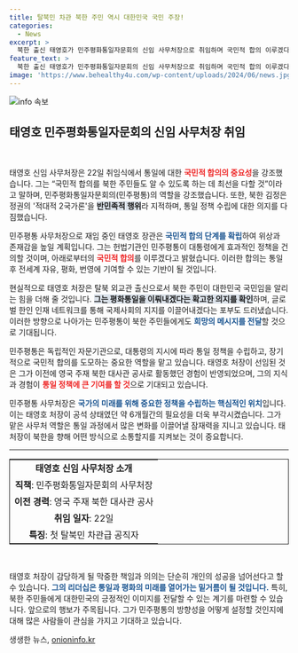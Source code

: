 ```yaml
---
title: 탈북민 차관 북한 주민 역시 대한민국 국민 주장!
categories:
  - News
excerpt: >
  북한 출신 태영호가 민주평화통일자문회의 신임 사무처장으로 취임하며 국민적 합의 이루겠다는 의지를 밝혔다. 그는 통일을 향한 확고한 메시지를 세계에 전할 계획이다. 클릭해서 자세한 이야기를 확인하세요!
feature_text: >
  북한 출신 태영호가 민주평화통일자문회의 신임 사무처장으로 취임하며 국민적 합의 이루겠다는 의지를 밝혔다. 그는 통일을 향한 확고한 메시지를 세계에 전할 계획이다. 클릭해서 자세한 이야기를 확인하세요!
image: 'https://www.behealthy4u.com/wp-content/uploads/2024/06/news.jpg'
---
```


<p><img src="https://www.behealthy4u.com/wp-content/uploads/2024/06/news.jpg" alt="info 속보" /></p>

<h2 data-ke-size="size26">태영호 민주평화통일자문회의 신임 사무처장 취임</h2>

<p data-ke-size="size16">&nbsp;</p>

<p>태영호 신임 사무처장은 22일 취임식에서 통일에 대한 <b><span style="color: #ee2323;">국민적 합의의 중요성</span></b>을 강조했습니다. 그는 “국민적 합의를 북한 주민들도 알 수 있도록 하는 데 최선을 다할 것”이라고 말하며, 민주평화통일자문회의(민주평통)의 역할을 강조했습니다. 또한, 북한 김정은 정권의 '적대적 2국가론'을 <b><span style="background-color: #21538527;">반민족적 행위</span></b>라 지적하며, 통일 정책 수립에 대한 의지를 다짐했습니다.</p>

<p>민주평통 사무처장으로 재임 중인 태영호 장관은 <b><span style="color: #1a5490;">국민적 합의 단계를 확립</span></b>하여 위상과 존재감을 높일 계획입니다. 그는 헌법기관인 민주평통이 대통령에게 효과적인 정책을 건의할 것이며, 아래로부터의 <b><span style="color: #ee2323;">국민적 합의</span></b>를 이루겠다고 밝혔습니다. 이러한 합의는 통일 후 전세계 자유, 평화, 번영에 기여할 수 있는 기반이 될 것입니다.</p>

<p>현실적으로 태영호 처장은 탈북 외교관 출신으로서 북한 주민이 대한민국 국민임을 알리는 힘을 더해 줄 것입니다. <b><span style="background-color: #21538527;">그는 평화통일을 이뤄내겠다는 확고한 의지를 확인</span></b>하며, 글로벌 한인 인재 네트워크를 통해 국제사회의 지지를 이끌어내겠다는 포부도 드러냈습니다. 이러한 방향으로 나아가는 민주평통이 북한 주민들에게도 <b><span style="color: #1a5490;">희망의 메시지를 전달</span></b>할 것으로 기대됩니다.</p>

<p>민주평통은 독립적인 자문기관으로, 대통령의 지시에 따라 통일 정책을 수립하고, 장기적으로 국민적 합의를 도모하는 중요한 역할을 맡고 있습니다. 태영호 처장이 선임된 것은 그가 이전에 영국 주재 북한 대사관 공사로 활동했던 경험이 반영되었으며, 그의 지식과 경험이 <b><span style="color: #ee2323;">통일 정책에 큰 기여를 할 것</span></b>으로 기대되고 있습니다.</p>

<p>민주평통 사무처장은 <b><span style="color: #1a5490;">국가의 미래를 위해 중요한 정책을 수립하는 핵심적인 위치</span></b>입니다. 이는 태영호 처장이 공석 상태였던 약 6개월간의 필요성을 더욱 부각시켰습니다. 그가 맡은 사무처 역할은 통일 과정에서 많은 변화를 이끌어낼 잠재력을 지니고 있습니다. 태 처장이 북한을 향해 어떤 방식으로 소통할지를 지켜보는 것이 중요합니다.</p>

<hr>

<table style="width: 100%; border-collapse: collapse; border: 1px solid;">
<tbody>
<tr>
<td style="text-align: center; height: 17px;"><b>태영호 신임 사무처장 소개</b></td>
</tr>
<tr>
<td style="text-align: center; height: 17px;"><b>직책</b>: 민주평화통일자문회의 사무처장</td>
</tr>
<tr>
<td style="text-align: center; height: 17px;"><b>이전 경력</b>: 영국 주재 북한 대사관 공사</td>
</tr>
<tr>
<td style="text-align: center; height: 17px;"><b>취임 일자</b>: 22일</td>
</tr>
<tr>
<td style="text-align: center; height: 17px;"><b>특징</b>: 첫 탈북민 차관급 공직자</td>
</tr>
</tbody>
</table>

<p data-ke-size="size16">&nbsp;</p>

<p>태영호 처장이 감당하게 될 막중한 책임과 의의는 단순히 개인의 성공을 넘어선다고 할 수 있습니다. <b><span style="color: #1a5490;">그의 리더십은 통일과 평화의 미래를 열어가는 밑거름이 될 것입니다.</span></b> 특히, 북한 주민들에게 대한민국의 긍정적인 이미지를 전달할 수 있는 계기를 마련할 수 있습니다. 앞으로의 행보가 주목됩니다. 그가 민주평통의 방향성을 어떻게 설정할 것인지에 대해 많은 사람들이 관심을 가지고 기대하고 있습니다.</p>
생생한 뉴스, <a href="https://onioninfo.kr" rel="dofollow">onioninfo.kr</a>


